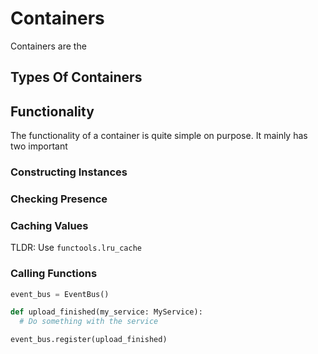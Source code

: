 # Containers

Containers are the 

## Types Of Containers

## Functionality

The functionality of a container is quite simple on purpose.
It mainly has two important 

### Constructing Instances

### Checking Presence

### Caching Values

TLDR: Use `functools.lru_cache`

### Calling Functions

```python
event_bus = EventBus()

def upload_finished(my_service: MyService):
  # Do something with the service

event_bus.register(upload_finished)
```
